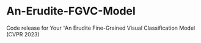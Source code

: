 # An-Erudite-FGVC-Model
Code release for Your “An Erudite Fine-Grained Visual Classification Model (CVPR 2023)
